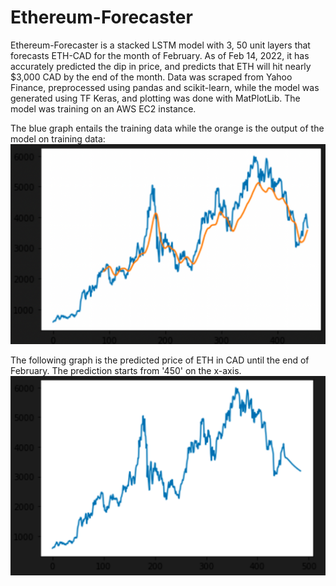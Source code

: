 # Ethereum-Forecaster
Ethereum-Forecaster is a stacked LSTM model with 3, 50 unit layers that forecasts ETH-CAD for the month of February. As of Feb 14, 2022, it has accurately predicted the dip in price, and predicts that ETH will hit nearly $3,000 CAD by the end of the month. Data was scraped from Yahoo Finance, preprocessed using pandas and scikit-learn, while the model was generated using TF Keras, and plotting was done with MatPlotLib. The model was training on an AWS EC2 instance.

The blue graph entails the training data while the orange is the output of the model on training data:
![plot](./images/train.png)

The following graph is the predicted price of ETH in CAD until the end of February. The prediction starts from '450' on the x-axis.
![plot](./images/predicted.png)
